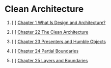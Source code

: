 # Clean Architecture

1. [ ] [Chapter 1 What Is Design and Architecture?](Chapter-1-What-Is-Design-and-Architecture.md)


22. [ ] [Chapter 22 The Clean Architecture](Chapter-22-The-Clean-Architecture.md)
23. [ ] [Chapter 23 Presenters and Humble Objects](Chapter-23-Presenters-and-Humble-Objects.md)
24. [ ] [Chapter 24 Partial Boundaries](Chapter-24-Partial-Boundaries.md)
25. [ ] [Chapter 25 Layers and Boundaries](Chapter-25-Layers-and-Boundaries.md)